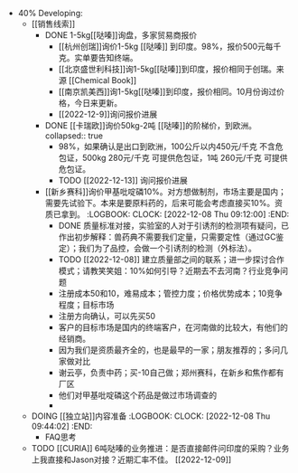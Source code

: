 - 40% Developing:
	- [[销售线索]]
		- DONE 1-5kg[[哒嗪]]询盘，多家贸易商报价
			- [[杭州创瑞]]询价1-5kg [[哒嗪]] 到印度。98%，报价500元每千克。实单要告知终端。
			- [[北京盛世利科技]]询1-5kg[[哒嗪]]到印度，报价相同于创瑞。来源 [[Chemical Book]]
			- [[南京凯美西]]询1-5kg[[哒嗪]]到印度，报价相同。10月份询过价格，今日来更新。
			- [[2022-12-9]]询问报价进展
		- DONE [[卡瑞欧]]询价50kg-2吨 [[哒嗪]]的阶梯价，到欧洲。
		  collapsed:: true
			- 98%，如果确认是出口到欧洲，100公斤以内450元/千克 不含危包证，500kg 280元/千克 可提供危包证，1吨 260元/千克 可提供危包证。
			- TODO [[2022-12-13]] 询问报价进展
		- [[新乡赛科]]询价甲基吡啶磷10%。对方想做制剂，市场主要是国内；需要先试验下。本来是要原料药的，后来可能会考虑直接买10%。资质已拿到。
		  :LOGBOOK:
		  CLOCK: [2022-12-08 Thu 09:12:00]
		  :END:
			- DONE 质量标准对接，实验室的人对于引诱剂的检测项有疑问，已作出初步解释：兽药典不需要我们定量，只需要定性（通过GC鉴定）；我们为了品控，会做一个引诱剂的检测（外标法）。
			- TODO [[2022-12-08]] 建立质量部之间的联系；进一步探讨合作模式；请教笑笑姐：10%如何引导？近期去不去河南？行业竞争问题
			- 注册成本50和10，难易成本；管控力度；价格优势成本；10竞争程度；目标市场
			- 注册方向确认，可以先买50
			- 客户的目标市场是国内的终端客户，在河南做的比较大，有他们的经销商。
			- 因为我们是资质最齐全的，也是最早的一家；朋友推荐的；多问几家做对比
			- 谢云亭，负责中药；买-10自己做；郑州赛科，在新乡和焦作都有厂区
			- 他们对甲基吡啶磷这个药品是做过市场调查的
			-
	- DOING [[独立站]]内容准备
	  :LOGBOOK:
	  CLOCK: [2022-12-08 Thu 09:44:02]
	  :END:
		- FAQ思考
	- TODO [[CURIA]] 6吨哒嗪的业务推进：是否直接邮件问印度的采购？业务上我直接和Jason对接？近期汇率不佳。 [[2022-12-09]]